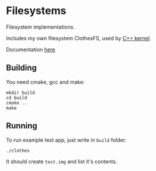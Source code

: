 # Filesystems

Filesystem implementations.

Includes my own filesystem ClothesFS, used by [C++ kernel](https://github.com/jroivas/cxx-kernel/tree/master/src/fs).

Documentation [here](https://github.com/jroivas/cxx-kernel/blob/master/doc/clothes.md)


## Building

You need cmake, gcc and make:

    mkdir build
    cd build
    cmake ..
    make

## Running

To run example test app, just write in `build` folder:

    ./clothes

It should create `test.img` and list it's contents.
